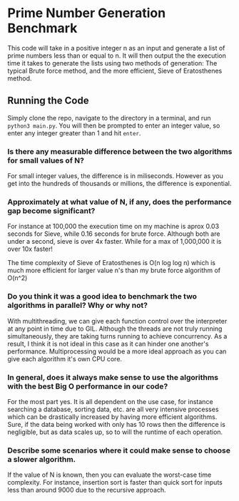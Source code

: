 # Prime Number Generation Benchmark

This code will take in a positive integer n as an input and generate a list of prime numbers less than or equal to n.
It will then output the the execution time it takes to generate the lists using two methods of generation: The typical Brute force method, and the more efficient, Sieve of Eratosthenes method.

## Running the Code

Simply clone the repo, navigate to the directory in a terminal, and run `python3 main.py`. You will then be prompted to enter an integer value, so enter any integer greater than 1 and hit `enter`.

### Is there any measurable difference between the two algorithms for small values of N?

For small integer values, the difference is in miliseconds. However as you get into the hundreds of thousands or millions, the difference is exponential.

### Approximately at what value of N, if any, does the performance gap become significant?

For instance at 100,000 the execution time on my machine is aprox 0.03 seconds for Sieve, while 0.16 seconds for brute force. Although both are under a second, sieve is over 4x faster. While for a max of 1,000,000 it is over 10x faster!

The time complexity of Sieve of Eratosthenes is O(n log log n) which is much more efficient for larger value n's than my brute force algorithm of O(n^2)

### Do you think it was a good idea to benchmark the two algorithms in parallel? Why or why not?

With multithreading, we can give each function control over the interpreter at any point in time due to GIL. Although the threads are not truly running simultaneously, they are taking turns running to achieve concurrency. As a result, I think it is not ideal in this case as it can hinder one another's performance. Multiprocessing would be a more ideal approach as you can give each algorithm it's own CPU core.

### In general, does it always make sense to use the algorithms with the best Big O performance in our code?

For the most part yes. It is all dependent on the use case, for instance searching a database, sorting data, etc. are all very intensive processes which can be drastically increased by having more efficient algorithms. Sure, if the data being worked with only has 10 rows then the difference is negligible, but as data scales up, so to will the runtime of each operation.

### Describe some scenarios where it could make sense to choose a slower algorithm.

If the value of N is known, then you can evaluate the worst-case time complexity. For instance, insertion sort is faster than quick sort for inputs less than around 9000 due to the recursive approach.
